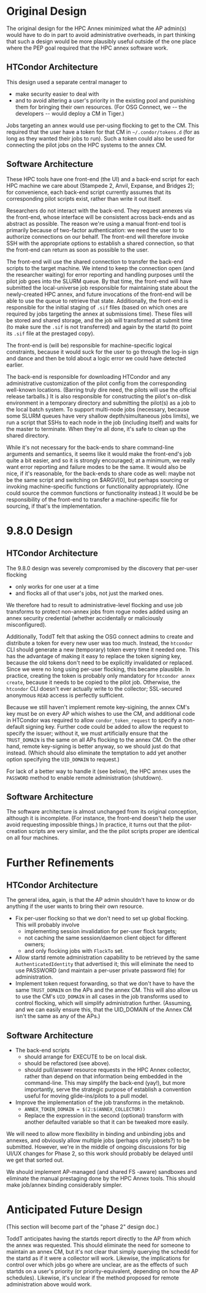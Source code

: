 Original Design
===============

The original design for the HPC Annex minimized what the AP admin(s) would
have to do in part to avoid administrative overheads, in part thinking
that such a design would be more plausibly useful outside of the one place
where the PEP goal required that the HPC annex software work.

HTCondor Architecture
---------------------

This design used a separate central manager to
  - make security easier to deal with
  - and to avoid altering a user's priority in the existing pool and
    punishing them for bringing their own resources.
(For OSG Connect, we -- the developers -- would deploy a CM in Tiger.)

Jobs targeting an annex would use per-using flocking to get to the
CM.  This required that the user have a token for that CM in
`~/.condor/tokens.d` (for as long as they wanted their jobs to run).
Such a token could also be used for connecting the pilot jobs on the
HPC systems to the annex CM.

Software Architecture
---------------------

These HPC tools have one front-end (the UI) and a back-end script for
each HPC machine we care about (Stampede 2, Anvil, Expanse, and Bridges 2);
for convenience, each back-end script currently assumes that its corresponding
pilot scripts exist, rather than write it out itself.

Researchers do not interact with the back-end.  They request annexes
via the front-end, whose interface will be consistent across back-ends and
as abstract as possible.  The reason we're using a manual front-end tool is
primarily because of two-factor authentication: we need the user to to
authorize connections on our behalf.  The front-end will therefore invoke
SSH with the appropriate options to establish a shared connection, so that
the front-end can return as soon as possible to the user.

The front-end will use the shared connection to transfer the back-end
scripts to the target machine.  We intend to keep the connection open
(and the researcher waiting) for error reporting and handling purposes until
the pilot job goes into the SLURM queue.  By that time, the front-end will have
submitted the local-universe job responsible for maintaining state about
the newly-created HPC annex, and future invocations of the front-end will
be able to use the queue to retrieve that state.  Additionally, the front-end
is responsible for the initial staging of `.sif` files (based on which ones
are required by jobs targeting the annex at submissions time).  These files
will be stored and shared storage, and the job will transformed at submit time
(to make sure the `.sif` is not transferred) and again by the startd (to
point its `.sif` file at the prestaged copy).

The front-end is (will be) responsible for machine-specific logical constraints,
because it would suck for the user to go through the log-in sign and dance
and then be told about a logic error we could have detected earlier.

The back-end is responsible for downloading HTCondor and any administrative
customization of the pilot config from the corresponding well-known
locations.  (Barring truly dire need, the pilots will use the official
release tarballs.)  It is also responsible for constructing the pilot's on-disk
environment in a temporary directory and submitting the pilot(s) as a job to the
local batch system.  To support multi-node jobs (necessary, because some SLURM
queues have very shallow depth/simultaneous jobs limits), we run a script that
SSHs to each node in the job (including itself) and waits for the master to
terminate.  When they're all done, it's safe to clean up the shared directory.

While it's not necessary for the back-ends to share command-line arguments
and semantics, it seems like it would make the front-end's job quite a bit
easier, and so it is strongly encouraged; at a minimum, we really want error
reporting and failure modes to be the same.  It would also be nice, if it's
reasonable, for the back-ends to share code as well: maybe not be the same
script and switching on $ARGV[0], but perhaps sourcing or invoking
machine-specific functions or functionality appropriately.  (One could source
the common functions or functionality instead.)  It would be be responsibility
of the front-end to transfer a machine-specific file for sourcing, if that's
the implementation.

9.8.0 Design
============

HTCondor Architecture
---------------------

The 9.8.0 design was severely compromised by the discovery that
per-user flocking
  - only works for one user at a time
  - and flocks all of that user's jobs, not just the marked ones.

We therefore had to result to administrative-level flocking and
use job transforms to protect non-annex jobs from rogue nodes
added using an annex security credential (whether accidentally
or maliciously misconfigured).

Additionally, ToddT felt that asking the OSG connect admins to create
and distribute a token for every new user was too much.  Instead, the
`htcondor` CLI should generate a new (temporary) token every time it
needed one.  This has the advantage of making it easy to replace the
token signing key, because the old tokens don't need to be explicitly
invalidated or replaced.  Since we were no long using per-user flocking,
this became plausible.  In practice, creating the token is probably only
mandatory for `htcondor annex create`, because it needs to be copied
to the pilot job.  Otherwise, the `htcondor` CLI doesn't ever actually
write to the collector; SSL-secured anonymous `READ` access is
perfectly sufficient.

Because we still haven't implement remote key-sigining, the annex CM's
key must be on every AP which wishes to use the CM, and additional code
in HTCondor was required to allow `condor_token_request` to specify a
non-default signing key.  Further code could be added to allow the
request to specify the issuer; without it, we must artificially ensure
that the `TRUST_DOMAIN` is the same on all APs flocking to the annex CM.
On the other hand, remote key-signing is better anyway, so we should
just do that instead.  (Which should also eliminate the temptation to
add yet another option specifying the `UID_DOMAIN` to request.)

For lack of a better way to handle it (see below), the HPC annex uses
the `PASSWORD` method to enable remote administration (shutdown).

Software Architecture
---------------------

The software architecture is almost unchanged from its original conception,
although it is incomplete.  (For instance, the front-end doesn't help the
user avoid requesting impossible things.)  In practice, it turns out that the
pilot-creation scripts are very similar, and the the pilot scripts proper are
identical on all four machines.

Further Refinements
===================

HTCondor Architecture
---------------------

The general idea, again, is that the AP admin shouldn't have to know or do
anything if the user wants to bring their own resource.

- Fix per-user flocking so that we don't need to set up global flocking.
  This will probably involve
  - implementing session invalidation for per-user flock targets;
  - not caching the same session/daemon client object for different owners;
  - and only flocking jobs with `FlockTo` set.
- Allow startd remote administration capability to be retrieved by the
  same `AuthenticatedIdentity` that advertised it; this will eliminate the
  need to use PASSWORD (and maintain a per-user private password file) for
  administration.
- Implement token request forwarding, so that we don't have to have the same
  `TRUST_DOMAIN` on the APs and the annex CM.  This will also allow us to
  use the CM's `UID_DOMAIN` in all cases in the job transforms used to control
  flocking, which will simplify administration further.  (Assuming, and we can
  easily ensure this, that the UID_DOMAIN of the Annex CM isn't the same as any
  of the APs.)

Software Architecture
---------------------

- The back-end scripts
  - should arrange for EXECUTE to be on local disk.
  - should be refactored (see above).
  - should pull/answer resource requests in the HPC Annex collector,
    rather than depend on that information being embedded in the
    command-line.  This may simplify the back-end (yay!), but more
    importantly, serve the strategic purpose of establish a convention
    useful for moving glide-ins/pilots to a pull model.
- Improve the implementation of the job transforms in the metaknob.
  - `ANNEX_TOKEN_DOMAIN = $(2:$(ANNEX_COLLECTOR))`
  - Replace the expression in the second (optional) transform with
    another defaulted variable so that it can be tweaked more easily.

We will need to allow more flexibility in binding and unbinding jobs
and annexes, and obviously allow multiple jobs (perhaps only jobsets?)
to be submitted.  However, we're in the middle of ongoing discussions
for big UI/UX changes for Phase 2, so this work should probably be
delayed until we get that sorted out.

We should implement AP-managed (and shared FS -aware) sandboxes and
eliminate the manual prestaging done by the HPC Annex tools.  This
should make job/annex binding considerably simpler.

Anticipated Future Design
=========================

(This section will become part of the "phase 2" design doc.)

ToddT anticipates having the startds report directly to the AP from which
the annex was requested.  This should eliminate the need for someone to
maintain an annex CM, but it's not clear that simply querying the schedd
for the startd as if it were a collector will work.  Likewise, the
implications for control over which jobs go where are unclear, are as the
effects of such startds on a user's priority (or priority-equivalent,
depending on how the AP schedules).  Likewise, it's unclear if the method
proposed for remote administration above would work.
